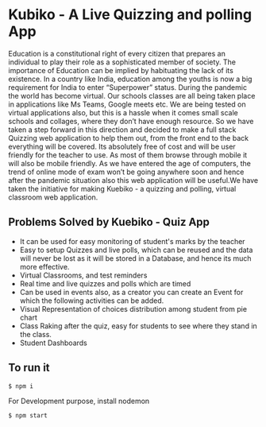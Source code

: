 # Kubiko - A Live Quizzing and polling App

Education is a constitutional right of every citizen that prepares an individual to play their role as a sophisticated member of society. The importance of Education can be implied by habituating the lack of its existence. In a country like India, education among the youths is now a big requirement for India to enter “Superpower” status. During the pandemic the world has become virtual. Our schools classes are all being taken place in applications like Ms Teams, Google meets etc. We are being tested on virtual applications also, but this is a hassle when it comes small scale schools and collages, where they don’t have enough resource. So we have taken a step forward in this direction and decided to make a full stack Quizzing web application to help them out, from the front end to the back everything will be covered. Its absolutely free of cost and will be user friendly for the teacher to use. As most of them browse through mobile it will also be mobile friendly. As we have entered the age of computers, the trend of online mode of exam won’t be going anywhere soon and hence after the pandemic situation also this web application will be useful.We have taken the initiative for making Kuebiko - a quizzing and polling, virtual classroom web application.


## Problems Solved by Kuebiko - Quiz App

- It can be used for easy monitoring of student's marks by the teacher
- Easy to setup Quizzes and live polls, which can be reused and the data will never be lost as it will be stored in a Database, and hence its much more effective.
- Virtual Classrooms, and test reminders
- Real time and live quizzes and polls which are timed
- Can be used in events also, as a creator you can create an Event for which the following activities can be added.
- Visual Representation of choices distribution among student from pie chart 
- Class Raking after the quiz, easy for students to see where they stand in the class.
- Student Dashboards

## To run it

```sh
$ npm i
```

For Development purpose, install nodemon

```sh
$ npm start
```
